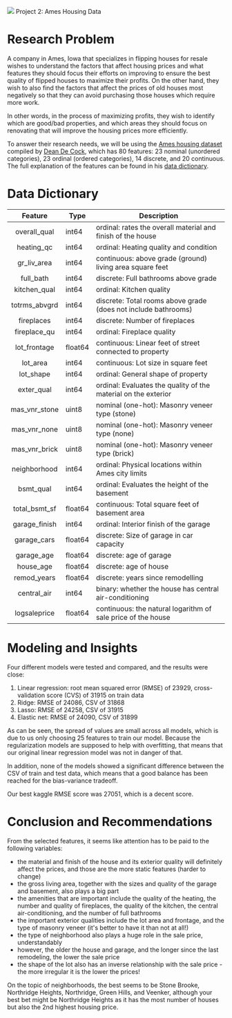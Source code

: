 ![](https://ga-dash.s3.amazonaws.com/production/assets/logo-9f88ae6c9c3871690e33280fcf557f33.png) Project 2: Ames Housing Data

# Research Problem

A company in Ames, Iowa that specializes in flipping houses for resale wishes to understand the factors that affect housing prices and what features they should focus their efforts on improving to ensure the best quality of flipped houses to maximize their profits. On the other hand, they wish to also find the factors that affect the prices of old houses most negatively so that they can avoid purchasing those houses which require more work.

In other words, in the process of maximizing profits, they wish to identify which are good/bad properties, and which areas they should focus on renovating that will improve the housing prices more efficiently.

To answer their research needs, we will be using the [Ames housing dataset](https://www.kaggle.com/c/house-prices-advanced-regression-techniques/data) compiled by [Dean De Cock](http://jse.amstat.org/v19n3/decock.pdf), which has 80 features: 23 nominal (unordered categories), 23 ordinal (ordered categories), 14 discrete, and 20 continuous. The full explanation of the features can be found in his [data dictionary](http://jse.amstat.org/v19n3/decock/DataDocumentation.txt). 

# Data Dictionary

|    Feature    | Type    | Description                                                    |
|:-------------:|---------|----------------------------------------------------------------|
| overall_qual  | int64   | ordinal: rates the overall material and finish of the house    |
| heating_qc    | int64   | ordinal: Heating quality and condition                         |
| gr_liv_area   | int64   | continuous: above grade (ground) living area square feet       |
| full_bath     | int64   | discrete: Full bathrooms above grade                           |
| kitchen_qual  | int64   | ordinal: Kitchen quality                                       |
| totrms_abvgrd | int64   | discrete: Total rooms above grade (does not include bathrooms) |
| fireplaces    | int64   | discrete: Number of fireplaces                                 |
| fireplace_qu  | int64   | ordinal: Fireplace quality                                     |
| lot_frontage  | float64 | continuous: Linear feet of street connected to property        |
| lot_area      | int64   | continuous: Lot size in square feet                            |
| lot_shape     | int64   | ordinal: General shape of property                             |
| exter_qual    | int64   | ordinal: Evaluates the quality of the material on the exterior |
| mas_vnr_stone | uint8   | nominal (one-hot): Masonry veneer type (stone)                 |
| mas_vnr_none  | uint8   | nominal (one-hot): Masonry veneer type (none)                  |
| mas_vnr_brick | uint8   | nominal (one-hot): Masonry veneer type (brick)                 |
| neighborhood  | int64   | ordinal: Physical locations within Ames city limits            |
| bsmt_qual     | int64   | ordinal: Evaluates the height of the basement                  |
| total_bsmt_sf | float64 | continuous: Total square feet of basement area                 |
| garage_finish | int64   | ordinal: Interior finish of the garage                         |
| garage_cars   | float64 | discrete: Size of garage in car capacity                       |
| garage_age    | float64 | discrete: age of garage                                        |
| house_age     | float64 | discrete: age of house                                         |
| remod_years   | float64 | discrete: years since remodelling                              |
| central_air   | int64   | binary: whether the house has central air-conditioning         |
| logsaleprice  | float64 | continuous: the natural logarithm of sale price of the house   |

# Modeling and Insights

Four different models were tested and compared, and the results were close:
1. Linear regression: root mean squared error (RMSE) of 23929, cross-validation score (CVS) of 31915 on train data
2. Ridge: RMSE of 24086, CSV of 31868
3. Lasso: RMSE of 24258, CSV of 31915
4. Elastic net: RMSE of 24090, CSV of 31899

As can be seen, the spread of values are small across all models, which is due to us only choosing 25 features to train our model. Because the regularization models are supposed to help with overfitting, that means that our original linear regression model was not in danger of that.

In addition, none of the models showed a significant difference between the CSV of train and test data, which means that a good balance has been reached for the bias-variance tradeoff.

Our best kaggle RMSE score was 27051, which is a decent score.

# Conclusion and Recommendations

From the selected features, it seems like attention has to be paid to the following variables:

- the material and finish of the house and its exterior quality will definitely affect the prices, and those are the more static features (harder to change)
- the gross living area, together with the sizes and quality of the garage and basement, also plays a big part
- the amenities that are important include the quality of the heating, the number and quality of fireplaces, the quality of the kitchen, the central air-conditioning, and the number of full bathrooms
- the important exterior qualities include the lot area and frontage, and the type of masonry veneer (it's better to have it than not at all!)
- the type of neighborhood also plays a huge role in the sale price, understandably
- however, the older the house and garage, and the longer since the last remodeling, the lower the sale price
- the shape of the lot also has an inverse relationship with the sale price - the more irregular it is the lower the prices!

On the topic of neighborhoods, the best seems to be Stone Brooke, Northridge Heights, Northridge, Green Hills, and Veenker, although your best bet might be Northridge Heights as it has the most number of houses but also the 2nd highest housing price.